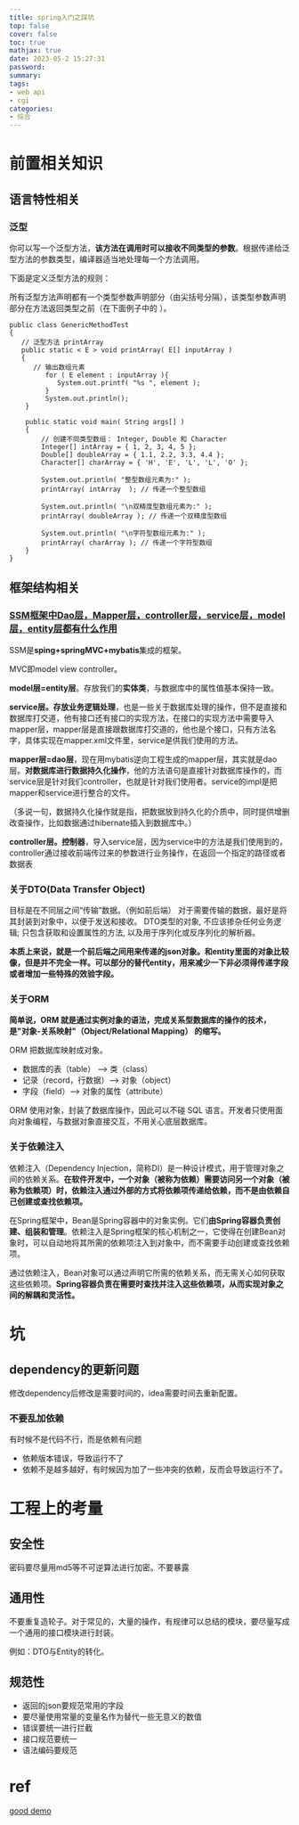 ```yaml
---
title: spring入门之踩坑
top: false
cover: false
toc: true
mathjax: true
date: 2023-05-2 15:27:31
password:
summary:
tags:
- web api
- cgi
categories:
- 综合
---
```




# 前置相关知识

## 语言特性相关
### 泛型
你可以写一个泛型方法，**该方法在调用时可以接收不同类型的参数**。根据传递给泛型方法的参数类型，编译器适当地处理每一个方法调用。

下面是定义泛型方法的规则：

所有泛型方法声明都有一个类型参数声明部分（由尖括号分隔），该类型参数声明部分在方法返回类型之前（在下面例子中的 <E>）。

```
public class GenericMethodTest
{
   // 泛型方法 printArray                         
   public static < E > void printArray( E[] inputArray )
   {
      // 输出数组元素            
         for ( E element : inputArray ){        
            System.out.printf( "%s ", element );
         }
         System.out.println();
    }
 
    public static void main( String args[] )
    {
        // 创建不同类型数组： Integer, Double 和 Character
        Integer[] intArray = { 1, 2, 3, 4, 5 };
        Double[] doubleArray = { 1.1, 2.2, 3.3, 4.4 };
        Character[] charArray = { 'H', 'E', 'L', 'L', 'O' };
 
        System.out.println( "整型数组元素为:" );
        printArray( intArray  ); // 传递一个整型数组
 
        System.out.println( "\n双精度型数组元素为:" );
        printArray( doubleArray ); // 传递一个双精度型数组
 
        System.out.println( "\n字符型数组元素为:" );
        printArray( charArray ); // 传递一个字符型数组
    } 
}

```





## 框架结构相关

### [SSM框架中Dao层，Mapper层，controller层，service层，model层，entity层都有什么作用](https://www.cnblogs.com/SH-xuliang/p/10775630.html)

SSM是**sping+springMVC+mybatis**集成的框架。

MVC即model view controller。

**model层=entity层**。存放我们的**实体类**，与数据库中的属性值基本保持一致。

**service层。存放业务逻辑处理**，也是一些关于数据库处理的操作，但不是直接和数据库打交道，他有接口还有接口的实现方法，在接口的实现方法中需要导入mapper层，mapper层是直接跟数据库打交道的，他也是个接口，只有方法名字，具体实现在mapper.xml文件里，service是供我们使用的方法。

**mapper层=dao层**，现在用mybatis逆向工程生成的mapper层，其实就是dao层。**对数据库进行数据持久化操作**，他的方法语句是直接针对数据库操作的，而service层是针对我们controller，也就是针对我们使用者。service的impl是把mapper和service进行整合的文件。

（多说一句，数据持久化操作就是指，把数据放到持久化的介质中，同时提供增删改查操作，比如数据通过hibernate插入到数据库中。）

**controller层。控制器**，导入service层，因为service中的方法是我们使用到的，controller通过接收前端传过来的参数进行业务操作，在返回一个指定的路径或者数据表





### 关于DTO(Data Transfer Object)
目标是在不同层之间“传输”数据。（例如前后端）
对于需要传输的数据，最好是将其封装到对象中，以便于发送和接收。
DTO类型的对象, 不应该掺杂任何业务逻辑; 只包含获取和设置属性的方法, 以及用于序列化或反序列化的解析器。

**本质上来说，就是一个前后端之间用来传递的json对象。和entity里面的对象比较像，但是并不完全一样。可以部分的替代entity，用来减少一下非必须得传递字段或者增加一些特殊的效验字段。**


### 关于ORM

**简单说，ORM 就是通过实例对象的语法，完成关系型数据库的操作的技术，是"对象-关系映射"（Object/Relational Mapping） 的缩写。**

ORM 把数据库映射成对象。

- 数据库的表（table） --> 类（class）
- 记录（record，行数据）--> 对象（object）
- 字段（field）--> 对象的属性（attribute）

ORM 使用对象，封装了数据库操作，因此可以不碰 SQL 语言。开发者只使用面向对象编程，与数据对象直接交互，不用关心底层数据库。

### 关于依赖注入
依赖注入（Dependency Injection，简称DI）是一种设计模式，用于管理对象之间的依赖关系。**在软件开发中，一个对象（被称为依赖）需要访问另一个对象（被称为依赖项）时，依赖注入通过外部的方式将依赖项传递给依赖，而不是由依赖自己创建或查找依赖项。**

在Spring框架中，Bean是Spring容器中的对象实例。它们**由Spring容器负责创建、组装和管理**。依赖注入是Spring框架的核心机制之一，它使得在创建Bean对象时，可以自动地将其所需的依赖项注入到对象中，而不需要手动创建或查找依赖项。

通过依赖注入，Bean对象可以通过声明它所需的依赖关系，而无需关心如何获取这些依赖项。**Spring容器负责在需要时查找并注入这些依赖项，从而实现对象之间的解耦和灵活性。**











# 坑



## dependency的更新问题

修改dependency后修改是需要时间的，idea需要时间去重新配置。



### 不要乱加依赖

有时候不是代码不行，而是依赖有问题

- 依赖版本错误，导致运行不了
- 依赖不是越多越好，有时候因为加了一些冲突的依赖，反而会导致运行不了。





# 工程上的考量

## 安全性

密码要尽量用md5等不可逆算法进行加密。不要暴露

## 通用性

不要重复造轮子。对于常见的，大量的操作，有规律可以总结的模块，要尽量写成一个通用的接口模块进行封装。

例如：DTO与Entity的转化。

## 规范性

- 返回的json要规范常用的字段
- 要尽量使用常量的变量名作为替代一些无意义的数值
- 错误要统一进行拦截
- 接口规范要统一
- 语法编码要规范



# ref

[good demo](https://gitee.com/liuge1988/spring-boot-demo#https://gitee.com/link?target=https%3A%2F%2Fwww.cnblogs.com%2Fxifengxiaoma%2Fp%2F11019240.html)

